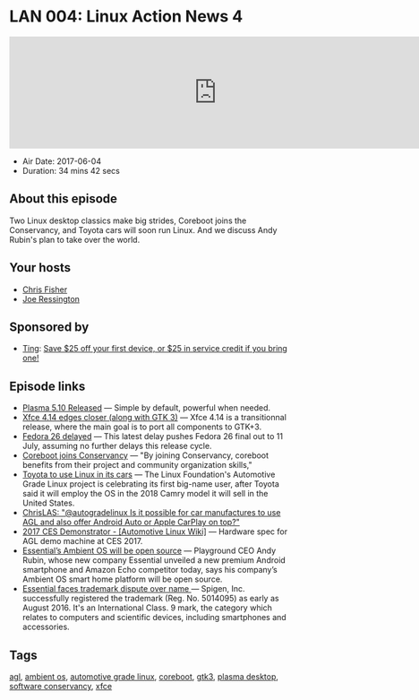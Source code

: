 # LAN 004: Linux Action News 4

<iframe src="https://player.fireside.fm/v2/DAcK9LdX+VnN02HF0?theme=dark" width="740" height="200" frameborder="0" scrolling="no"></iframe>

* Air Date: 2017-06-04
* Duration: 34 mins 42 secs

## About this episode

Two Linux desktop classics make big strides, Coreboot joins the Conservancy, and Toyota cars will soon run Linux. And we discuss Andy Rubin's plan to take over the world.

## Your hosts
* [Chris Fisher](https://linuxactionnews.com/hosts/chris)
* [Joe Ressington](https://linuxactionnews.com/hosts/joe)

## Sponsored by

  * [Ting](https://linux.ting.com): [Save $25 off your first device, or $25 in service credit if you bring one!](https://linux.ting.com)



## Episode links

  * [Plasma 5.10 Released](https://www.kde.org/announcements/plasma-5.10.0.php "Plasma 5.10 Released") — Simple by default, powerful when needed.
  * [Xfce 4.14 edges closer (along with GTK 3)](http://blog.alteroot.org/articles/2017-05-30/road-to-xfce-4.14-part-2.html "Xfce 4.14 edges closer \(along with GTK 3\)") — Xfce 4.14 is a transitionnal release, where the main goal is to port all components to GTK+3.
  * [Fedora 26 delayed](http://www.phoronix.com/scan.php?page=news_item&px=Fedora-26-Beta-Delay-2 "Fedora 26 delayed") — This latest delay pushes Fedora 26 final out to 11 July, assuming no further delays this release cycle.
  * [Coreboot joins Conservancy](https://sfconservancy.org/news/2017/jun/01/coreboot-joins/ "Coreboot joins Conservancy") — "By joining Conservancy, coreboot benefits from their project and community organization skills,"
  * [Toyota to use Linux in its cars](https://www.theregister.co.uk/2017/06/02/toyota_camry_to_run_automotive_linux/ "Toyota to use Linux in its cars") — The Linux Foundation's Automotive Grade Linux project is celebrating its first big-name user, after Toyota said it will employ the OS in the 2018 Camry model it will sell in the United States.
  * [ChrisLAS: "@autogradelinux Is it possible for car manufactures to use AGL and also offer Android Auto or Apple CarPlay on top?"](https://twitter.com/ChrisLAS/status/871410922752888832 "ChrisLAS: ")
  * [2017 CES Demonstrator - [Automotive Linux Wiki]](https://wiki.automotivelinux.org/agl-distro/ces-2017-demo "2017 CES Demonstrator - \[Automotive Linux Wiki\]") — Hardware spec for AGL demo machine at CES 2017.
  * [Essential’s Ambient OS will be open source](https://www.theverge.com/2017/5/30/15716916/ambient-os-open-source-andy-rubin "Essential’s Ambient OS will be open source") — Playground CEO Andy Rubin, whose new company Essential unveiled a new premium Android smartphone and Amazon Echo competitor today, says his company’s Ambient OS smart home platform will be open source.
  * [Essential faces trademark dispute over name ](http://www.androidpolice.com/2017/06/02/spigen-accuses-andy-rubins-company-essential-products-trademark-infringement-essential-responds-%F0%9F%96%95%E0%B2%A0_%E0%B2%A0%F0%9F%96%95/ "Essential faces trademark dispute over name ") — Spigen, Inc. successfully registered the trademark (Reg. No. 5014095) as early as August 2016. It's an International Class. 9 mark, the category which relates to computers and scientific devices, including smartphones and accessories. 



## Tags

[agl](https://linuxactionnews.com/tags/agl), [ambient os](https://linuxactionnews.com/tags/ambient%20os), [automotive grade linux](https://linuxactionnews.com/tags/automotive%20grade%20linux), [coreboot](https://linuxactionnews.com/tags/coreboot), [gtk3](https://linuxactionnews.com/tags/gtk3), [plasma desktop](https://linuxactionnews.com/tags/plasma%20desktop), [software conservancy](https://linuxactionnews.com/tags/software%20conservancy), [xfce](https://linuxactionnews.com/tags/xfce)